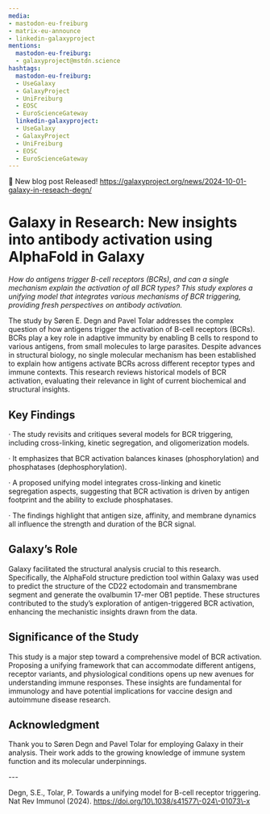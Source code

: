 ```yaml
---
media:
- mastodon-eu-freiburg
- matrix-eu-announce
- linkedin-galaxyproject
mentions:
  mastodon-eu-freiburg:
  - galaxyproject@mstdn.science
hashtags:
  mastodon-eu-freiburg:
  - UseGalaxy
  - GalaxyProject
  - UniFreiburg
  - EOSC
  - EuroScienceGateway
  linkedin-galaxyproject:
  - UseGalaxy
  - GalaxyProject
  - UniFreiburg
  - EOSC
  - EuroScienceGateway
---
```

📝 New blog post Released!
https://galaxyproject.org/news/2024-10-01-galaxy-in-reseach-degn/

**Galaxy in Research: New insights into antibody activation using AlphaFold in Galaxy**
=======================================================================================

*How do antigens trigger B\-cell receptors (BCRs), and can a single mechanism explain the activation of all BCR types? This study explores a unifying model that integrates various mechanisms of BCR triggering, providing fresh perspectives on antibody activation.*

The study by Søren E. Degn and Pavel Tolar addresses the complex question of how antigens trigger the activation of B\-cell receptors (BCRs). BCRs play a key role in adaptive immunity by enabling B cells to respond to various antigens, from small molecules to large parasites. Despite advances in structural biology, no single molecular mechanism has been established to explain how antigens activate BCRs across different receptor types and immune contexts. This research reviews historical models of BCR activation, evaluating their relevance in light of current biochemical and structural insights.

**Key Findings**
----------------

· The study revisits and critiques several models for BCR triggering, including cross\-linking, kinetic segregation, and oligomerization models.  

· It emphasizes that BCR activation balances kinases (phosphorylation) and phosphatases (dephosphorylation).  

· A proposed unifying model integrates cross\-linking and kinetic segregation aspects, suggesting that BCR activation is driven by antigen footprint and the ability to exclude phosphatases.  

· The findings highlight that antigen size, affinity, and membrane dynamics all influence the strength and duration of the BCR signal.

**Galaxy’s Role**
-----------------

Galaxy facilitated the structural analysis crucial to this research. Specifically, the AlphaFold structure prediction tool within Galaxy was used to predict the structure of the CD22 ectodomain and transmembrane segment and generate the ovalbumin 17\-mer OB1 peptide. These structures contributed to the study’s exploration of antigen\-triggered BCR activation, enhancing the mechanistic insights drawn from the data.

**Significance of the Study**
-----------------------------

This study is a major step toward a comprehensive model of BCR activation. Proposing a unifying framework that can accommodate different antigens, receptor variants, and physiological conditions opens up new avenues for understanding immune responses. These insights are fundamental for immunology and have potential implications for vaccine design and autoimmune disease research.

**Acknowledgment**
------------------

Thank you to Søren Degn and Pavel Tolar for employing Galaxy in their analysis. Their work adds to the growing knowledge of immune system function and its molecular underpinnings.

\-\-\-  

Degn, S.E., Tolar, P. Towards a unifying model for B\-cell receptor triggering. Nat Rev Immunol (2024\). https://doi.org/10\.1038/s41577\-024\-01073\-x
